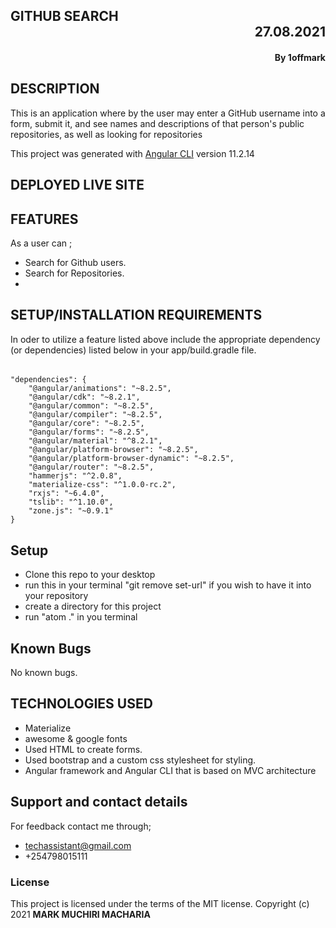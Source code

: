## GITHUB SEARCH  <div dir="rtl">27.08.2021</div>
#### <div dir="rtl">By **1offmark**</div>

## DESCRIPTION
This is an application where by the user may enter a GitHub username into a form, submit it, and see names and descriptions of that person's public repositories, as well as looking  for repositories

This project was generated with [Angular CLI](https://github.com/angular/angular-cli) version 11.2.14
## DEPLOYED LIVE SITE 

## FEATURES
As a user can ;
* Search for Github users.
* Search for Repositories.
* 
## SETUP/INSTALLATION REQUIREMENTS
In oder to utilize a feature listed above include the appropriate dependency (or dependencies) listed below in your app/build.gradle file.

###### 
    "dependencies": {
        "@angular/animations": "~8.2.5",
        "@angular/cdk": "~8.2.1",
        "@angular/common": "~8.2.5",
        "@angular/compiler": "~8.2.5",
        "@angular/core": "~8.2.5",
        "@angular/forms": "~8.2.5",
        "@angular/material": "^8.2.1",
        "@angular/platform-browser": "~8.2.5",
        "@angular/platform-browser-dynamic": "~8.2.5",
        "@angular/router": "~8.2.5",
        "hammerjs": "^2.0.8",
        "materialize-css": "^1.0.0-rc.2",
        "rxjs": "~6.4.0",
        "tslib": "^1.10.0",
        "zone.js": "~0.9.1"
    }
## Setup
* Clone this repo to your desktop
* run this in your terminal "git remove set-url" if you wish to have it into your repository
* create a directory for this project
* run "atom ." in you terminal
## Known Bugs
No known bugs.
## TECHNOLOGIES USED
* Materialize 
* awesome & google fonts
* Used HTML to create forms. 
* Used bootstrap and a custom css stylesheet for styling. 
* Angular framework and Angular CLI that is based on MVC architecture
## Support and contact details
For feedback contact me through;
* techassistant@gmail.com
* +254798015111
### License
This project is licensed under the terms of the MIT license.
Copyright (c) 2021 **MARK MUCHIRI MACHARIA**
